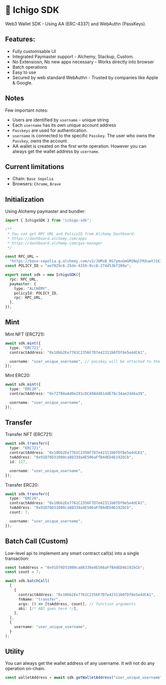 # 🍓 Ichigo SDK

Web3 Wallet SDK - Using AA (ERC-4337) and WebAuthn (PassKeys).

## Features:

- Fully customisable UI
- Integrated Paymaster support - Alchemy, Stackup, Custom.
- No Extensiosn, No new apps necessary - Works directly into browser
- Batch operations
- Easy to use
- Secured by web standard WebAuthn - Trusted by companies like Apple & Google.

## Notes

Few important notes:

- Users are identified by `username` - unique string
- Each `username` has its own unique account address
- `Passkeys` are used for authentication.
- `username` is connected to the specific `Passkey`. The user who owns the `Passkey`, owns the account.
- AA wallet is created on the first write operation. However you can always get the wallet address by `username`.

## Current limitations

* Chain: `Base Sepolia`
* Browsers: `Chrome`, `Brave`

## Initialization

Using Alchemy paymaster and bundler:

```ts
import { IchigoSDK } from "ichigo-sdk";

/**
 * You can get RPC URL and PolicyID from Alchemy Dashboard:
 * https://dashboard.alchemy.com/apps
 * https://dashboard.alchemy.com/gas-manager
 */

const RPC_URL =
  "https://base-sepolia.g.alchemy.com/v2/JOMsB_RG7ymuGmGM1NqlFRXuwYJ1E1Yh";
const POLICY_ID = "ae7829c6-25de-4150-9cc8-274d53bf209a";

export const sdk = new IchigoSDK({
  rpc: RPC_URL,
  paymaster: {
    type: "ALCHEMY",
    policyId: POLICY_ID,
    rpc: RPC_URL,
  },
});
```

## Mint

Mint NFT (ERC721):

```ts
await sdk.mint({
  type: "ERC721",
  contractAddress: "0x10bb2Ee7761C2356F7D7e42311b0fDf8e5e4dCA1",

  username: "user_unique_username", // passkey will be attached to the username
});
```

Mint ERC20:

```ts
await sdk.mint({
  type: "ERC20",
  contractAddress: "0x72788aAd0e291cDC498dd814dE76c34ae2d46a39",

  username: "user_unique_username",
});
```

## Transfer

Transfer NFT (ERC721):

```ts
await sdk.transfer({
  type: "ERC721",
  contractAddress: "0x10bb2Ee7761C2356F7D7e42311b0fDf8e5e4dCA1",
  toAddress: "0x91D76D31080ca88339a4E506aFfB4dED4b192bCb",
  id: 117,

  username: "user_unique_username",
});
```

Transfer ERC20:

```ts
await sdk.transfer({
  type: "ERC20",
  contractAddress: "0x10bb2Ee7761C2356F7D7e42311b0fDf8e5e4dCA1",
  toAddress: "0x91D76D31080ca88339a4E506aFfB4dED4b192bCb",
  count: 7,

  username: "user_unique_username",
});
```

## Batch Call (Custom)

Low-level api to implement any smart contract call(s) into a single transaction:

```ts
const toAddress = "0x91D76D31080ca88339a4E506aFfB4dED4b192bCb";
const count = 7;

await sdk.batchCall(
  [
    {
      contractAddress: "0x10bb2Ee7761C2356F7D7e42311b0fDf8e5e4dCA1",
      fnName: "transfer",
      args: () => [toAddress, count], // function arguments
      abi: [/* ABI goes here */],
    },
  ],
  {
    username: "user_unique_username",
  }
);
```

## Utility

You can always get the wallet address of any username. It will not do any operation on-chain.

```ts
const walletAddress = await sdk.getWalletAddress("user_unique_username");
```

